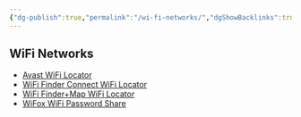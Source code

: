 ```yaml
---
{"dg-publish":true,"permalink":"/wi-fi-networks/","dgShowBacklinks":true,"dgShowLocalGraph":true}
---
```



## WiFi Networks
- [Avast WiFi Locator](https://www.avast.com/en-in/wifi-finder)
- [WiFi Finder Connect WiFi Locator](https://itunes.apple.com/us/app/wifi-finder-freeinternet/id1011519183?ign-mpt=uo%3D8&mt=8)
- [WiFi Finder+Map WiFi Locator](https://itunes.apple.com/us/app/map-wifi-wi-fifinder/id946365975?ign-mpt=uo%3D8&mt=8)
- [WiFox WiFi Password Share](https://itunes.apple.com/us/app/wifox/id1130542083?mt=8)